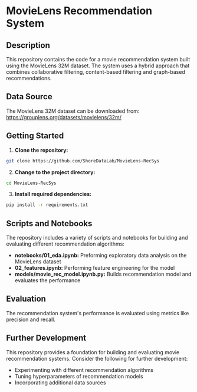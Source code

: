 # MovieLens Recommendation System

## Description
This repository contains the code for a movie recommendation system built using the MovieLens 32M dataset. The system uses a hybrid approach that combines collaborative filtering, content-based filtering and graph-based recommendations.

## Data Source
The MovieLens 32M dataset can be downloaded from:
https://grouplens.org/datasets/movielens/32m/

## Getting Started

1. **Clone the repository:**
```bash
git clone https://github.com/ShoreDataLab/MovieLens-RecSys
```

2. **Change to the project directory:**
```bash
cd MovieLens-RecSys
```

3. **Install required dependencies:**
```bash
pip install -r requirements.txt
```

## Scripts and Notebooks
The repository includes a variety of scripts and notebooks for building and evaluating different recommendation algorithms:

* **notebooks/01_eda.ipynb:** Preforming exploratory data analysis on the MovieLens dataset
* **02_features.ipynb:** Performing feature engineering for the model
* **models/movie_rec_model.ipynb.py:** Builds recommendation model and evaluates the performance

## Evaluation
The recommendation system's performance is evaluated using metrics like precision and recall.

## Further Development
This repository provides a foundation for building and evaluating movie recommendation systems. Consider the following for further development:

* Experimenting with different recommendation algorithms
* Tuning hyperparameters of recommendation models
* Incorporating additional data sources
